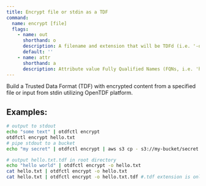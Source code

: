 ```yaml
---
title: Encrypt file or stdin as a TDF
command:
  name: encrypt [file]
  flags:
    - name: out
      shorthand: o
      description: A filename and extension that will be TDFd (i.e. '-o password.txt' -> 'password.txt.tdf') and placed in the current working directory.
      default: ''
    - name: attr
      shorthand: a
      description: Attribute value Fully Qualified Names (FQNs, i.e. 'https://example.com/attr/attr1/value/value1') to apply to the encrypted data.
---
```


Build a Trusted Data Format (TDF) with encrypted content from a specified file or input from stdin utilizing OpenTDF platform.

## Examples:

```bash
# output to stdout
echo "some text" | otdfctl encrypt
otdfctl encrypt hello.txt
# pipe stdout to a bucket
echo "my secret" | otdfctl encrypt | aws s3 cp - s3://my-bucket/secret.txt.tdf

# output hello.txt.tdf in root directory
echo "hello world" | otdfctl encrypt -o hello.txt
cat hello.txt | otdfctl encrypt -o hello.txt
cat hello.txt | otdfctl encrypt -o hello.txt.tdf #.tdf extension is only added once
```
